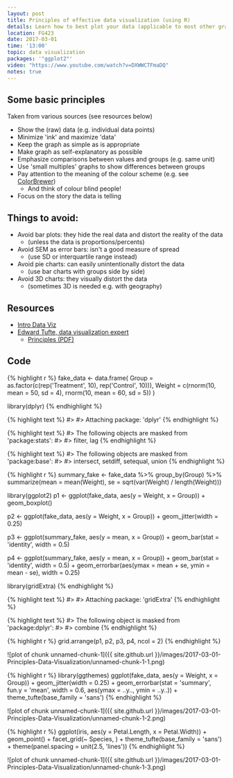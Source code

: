 ```yaml
---
layout: post
title: Principles of effective data visualization (using R)
details: Learn how to best plot your data (applicable to most other graphic software).
location: FG423
date: 2017-03-01
time: '13:00'
topic: data visualization
packages: '"ggplot2"'
video: "https://www.youtube.com/watch?v=DXWWCTFmaDQ"
notes: true
---
```


## Some basic principles

Taken from various sources (see resources below)

- Show the (raw) data (e.g. individual data points)
- Minimize 'ink' and maximize 'data'
- Keep the graph as simple as is appropriate
- Make graph as self-explanatory as possible
- Emphasize comparisons between values and groups (e.g. same unit)
- Use 'small multiples' graphs to show differences between groups
- Pay attention to the meaning of the colour scheme (e.g. see [ColorBrewer](http://colorbrewer2.org/))
    - And think of colour blind people!
- Focus on the story the data is telling

## Things to avoid:

- Avoid bar plots: they hide the real data and distort the reality of the data
    - (unless the data is proportions/percents)
- Avoid SEM as error bars: isn't a good measure of spread
    - (use SD or interquartile range instead) 
- Avoid pie charts: can easily unintentionally distort the data
    - (use bar charts with groups side by side)
- Avoid 3D charts: they visually distort the data 
    - (sometimes 3D is needed e.g. with geography)

## Resources

- [Intro Data Viz](http://paldhous.github.io/ucb/2016/dataviz/week2.html)
- [Edward Tufte, data visualization expert](https://www.edwardtufte.com/tufte/)
    - [Principles (PDF)](http://stat.pugetsound.edu/courses/class13/dataVisualization.pdf)
    
## Code


{% highlight r %}
fake_data <- data.frame(
    Group = as.factor(c(rep('Treatment', 10), rep('Control', 10))),
    Weight = c(rnorm(10, mean = 50, sd = 4), rnorm(10, mean = 60, sd = 5))
)

library(dplyr)
{% endhighlight %}



{% highlight text %}
#> 
#> Attaching package: 'dplyr'
{% endhighlight %}



{% highlight text %}
#> The following objects are masked from 'package:stats':
#> 
#>     filter, lag
{% endhighlight %}



{% highlight text %}
#> The following objects are masked from 'package:base':
#> 
#>     intersect, setdiff, setequal, union
{% endhighlight %}



{% highlight r %}
summary_fake <- fake_data %>% 
    group_by(Group) %>% 
    summarize(mean = mean(Weight),
              se = sqrt(var(Weight) / length(Weight)))

library(ggplot2)
p1 <- ggplot(fake_data, aes(y = Weight, x = Group)) +
    geom_boxplot()

p2 <- ggplot(fake_data, aes(y = Weight, x = Group)) +
    geom_jitter(width = 0.25)

p3 <- ggplot(summary_fake, aes(y = mean, x = Group)) +
    geom_bar(stat = 'identity', width = 0.5)
    
p4 <- ggplot(summary_fake, aes(y = mean, x = Group)) +
    geom_bar(stat = 'identity', width = 0.5) +
    geom_errorbar(aes(ymax = mean + se, ymin = mean - se), width = 0.25)

library(gridExtra)
{% endhighlight %}



{% highlight text %}
#> 
#> Attaching package: 'gridExtra'
{% endhighlight %}



{% highlight text %}
#> The following object is masked from 'package:dplyr':
#> 
#>     combine
{% endhighlight %}



{% highlight r %}
grid.arrange(p1, p2, p3, p4, ncol = 2)
{% endhighlight %}

![plot of chunk unnamed-chunk-1]({{ site.github.url }}/images/2017-03-01-Principles-Data-Visualization/unnamed-chunk-1-1.png)

{% highlight r %}
library(ggthemes)
ggplot(fake_data, aes(y = Weight, x = Group)) +
    geom_jitter(width = 0.25) +
    geom_errorbar(stat = 'summary', fun.y = 'mean', width = 0.6, 
                  aes(ymax = ..y.., ymin = ..y..)) +
    theme_tufte(base_family = 'sans')
{% endhighlight %}

![plot of chunk unnamed-chunk-1]({{ site.github.url }}/images/2017-03-01-Principles-Data-Visualization/unnamed-chunk-1-2.png)

{% highlight r %}
ggplot(iris, aes(y = Petal.Length, x = Petal.Width)) +
    geom_point() +
    facet_grid(~ Species, ) +
    theme_tufte(base_family = 'sans') +
    theme(panel.spacing = unit(2.5, 'lines'))
{% endhighlight %}

![plot of chunk unnamed-chunk-1]({{ site.github.url }}/images/2017-03-01-Principles-Data-Visualization/unnamed-chunk-1-3.png)

